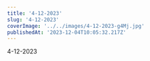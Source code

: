 ```yaml
---
title: '4-12-2023'
slug: '4-12-2023'
coverImage: '../../images/4-12-2023-g4Mj.jpg'
publishedAt: '2023-12-04T10:05:32.217Z'
---
```


4-12-2023